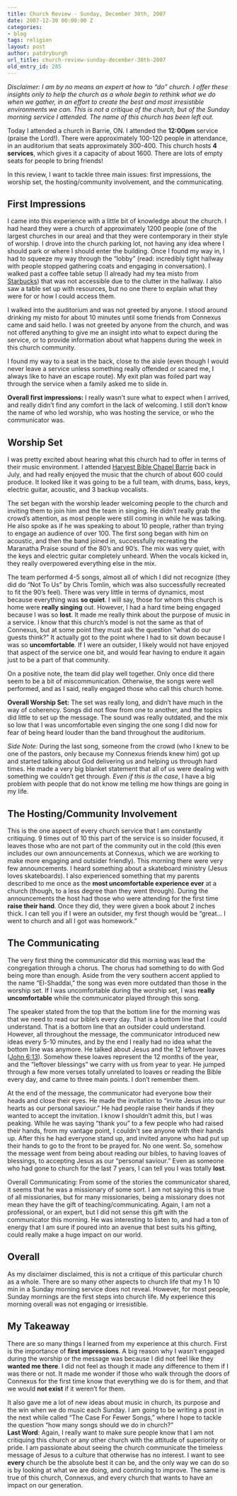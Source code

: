 ```yaml
---
title: Church Review - Sunday, December 30th, 2007
date: 2007-12-30 00:00:00 Z
categories:
- blog
tags: religion
layout: post
author: patdryburgh
url_title: church-review-sunday-december-30th-2007
old_entry_id: 285
---
```


<em>Disclaimer: I am by no means an expert at how to “do” church. I offer these insights only to help the church as a whole begin to rethink what we do when we gather, in an effort to create the best and most irresistible environments we can. This is not a critique of the church, but of the Sunday morning service I attended. The name of this church has been left out.</em>

Today I attended a church in Barrie, ON. I attended the <strong>12:00pm</strong> service (praise the Lord!). There were approximately 100-120 people in attendance, in an auditorium that seats approximately 300-400. This church hosts <strong>4 services</strong>, which gives it a capacity of about 1600. There are lots of empty seats for people to bring friends!

In this review, I want to tackle three main issues: first impressions, the worship set, the hosting/community involvement, and the communicating.

## First Impressions

I came into this experience with a little bit of knowledge about the church. I had heard they were a church of approximately 1200 people (one of the largest churches in our area) and that they were contemporary in their style of worship. I drove into the church parking lot, not having any idea where I should park or where I should enter the building. Once I found my way in, I had to squeeze my way through the “lobby” (read: incredibly tight hallway with people stopped gathering coats and engaging in conversation). I walked past a coffee table setup (I already had my tea misto from <a href="http://itsredagain.com/" title="Starbucks">Starbucks</a>) that was not accessible due to the clutter in the hallway. I also saw a table set up with resources, but no one there to explain what they were for or how I could access them.

I walked into the auditorium and was not greeted by anyone. I stood around drinking my misto for about 10 minutes until some friends from Connexus came and said hello. I was not greeted by anyone from the church, and was not offered anything to give me an insight into what to expect during the service, or to provide information about what happens during the week in this church community.

I found my way to a seat in the back, close to the aisle (even though I would never leave a service unless something really offended or scared me, I always like to have an escape route). My exit plan was foiled part way through the service when a family asked me to slide in.

**Overall first impressions:** I really wasn’t sure what to expect when I arrived, and really didn’t find any comfort in the lack of welcoming. I still don’t know the name of who led worship, who was hosting the service, or who the communicator was.

## Worship Set

I was pretty excited about hearing what this church had to offer in terms of their music environment. I attended <a href="http://www.harvestbarrie.ca/" title="Harvest Barrie">Harvest Bible Chapel Barrie</a> back in July, and had really enjoyed the music that the church of about 600 could produce. It looked like it was going to be a full team, with drums, bass, keys, electric guitar, acoustic, and 3 backup vocalists.

The set began with the worship leader welcoming people to the church and inviting them to join him and the team in singing. He didn’t really grab the crowd’s attention, as most people were still coming in while he was talking. He also spoke as if he was speaking to about 10 people, rather than trying to engage an audience of over 100. The first song began with him on acoustic, and then the band joined in, successfully recreating the Maranatha Praise sound of the 80’s and 90’s. The mix was very quiet, with the keys and electric guitar completely unheard. When the vocals kicked in, they really overpowered everything else in the mix.

The team performed 4-5 songs, almost all of which I did not recognize (they did do “Not To Us” by Chris Tomlin, which was also successfully recreated to fit the 90’s feel). There was very little in terms of dynamics, most because everything was <strong>so quiet</strong>. I will say, those for whom this church is home were <strong>really singing</strong> out. However, I had a hard time being engaged because I was so <strong>lost</strong>. It made me really think about the purpose of music in a service. I know that this church’s model is not the same as that of Connexus, but at some point they must ask the question “what do our guests think?” It actually got to the point where I had to sit down because I was so <strong>uncomfortable</strong>. If I were an outsider, I likely would not have enjoyed that aspect of the service one bit, and would fear having to endure it again just to be a part of that community.

On a positive note, the team did play well together. Only once did there seem to be a bit of miscommunication. Otherwise, the songs were well performed, and as I said, really engaged those who call this church home.

**Overall Worship Set:** The set was really long, and didn’t have much in the way of coherency. Songs did not flow from one to another, and the topics did little to set up the message. The sound was really outdated, and the mix so low that I was uncomfortable even singing the one song I did now for fear of being heard louder than the band throughout the auditorium.

<em>Side Note:</em> During the last song, someone from the crowd (who I knew to be one of the pastors, only because my Connexus friends knew him) got up and started talking about God delivering us and helping us through hard times. He made a very big blanket statement that all of us were dealing with something we couldn’t get through. <em>Even if this is the case</em>, I have a big problem with people that do not know me telling me how things are going in my life.

## The Hosting/Community Involvement

This is the one aspect of every church service that I am constantly critiquing. 9 times out of 10 this part of the service is so insider focused, it leaves those who are not part of the community out in the cold (this even includes our own announcements at Connexus, which we are working to make more engaging and outsider friendly). This morning there were very few announcements. I heard something about a skateboard ministry (Jesus loves skateboards).
I also experienced something that my parents described to me once as the <strong>most uncomfortable experience ever</strong> at a church (though, to a less degree than they went through). During the announcements the host had those who were attending for the first time <strong>raise their hand</strong>. Once they did, they were given a book about 2 inches thick. I can tell you if I were an outsider, my first though would be “great… I went to church and all I got was homework.”

## The Communicating

The very first thing the communicator did this morning was lead the congregation through a chorus. The chorus had something to do with God being more than enough. Aside from the very southern accent applied to the name “El-Shaddai,” the song was even more outdated than those in the worship set. If I was uncomfortable during the worship set, I was <strong>really uncomfortable</strong> while the communicator played through this song.

The speaker stated from the top that the bottom line for the morning was that we need to read our bible’s every day. That is a bottom line that I could understand. That is a bottom line that an outsider could understand. However, all throughout the message, the communicator introduced new ideas every 5-10 minutes, and by the end I really had no idea what the bottom line was anymore. He talked about Jesus and the 12 leftover loaves (<a href="http://www.youversion.com/msg/John.6.13" title="John 6:13 (The Message)">John 6:13</a>). Somehow these loaves represent the 12 months of the year, and the “leftover blessings” we carry with us from year to year. He jumped through a few more verses totally unrelated to loaves or reading the Bible every day, and came to three main points. I don’t remember them.

At the end of the message, the communicator had everyone bow their heads and close their eyes. He made the invitation to “invite Jesus into our hearts as our personal saviour.” He had people raise their hands if they wanted to accept the invitation. I know I shouldn’t admit this, but I was peaking. While he was saying “thank you” to a few people who had raised their hands, from my vantage point, I couldn’t see anyone with their hands up. After this he had everyone stand up, and invited anyone who had put up their hands to go to the front to be prayed for. No one went.
So, somehow the message went from being about reading our bibles, to having loaves of blessings, to accepting Jesus as our “personal saviour.” Even as someone who had gone to church for the last 7 years, I can tell you I was totally <strong>lost</strong>.

Overall Communicating: From some of the stories the communicator shared, it seems that he was a missionary of some sort. I am not saying this is true of all missionaries, but for many missionaries, being a missionary does not mean they have the gift of teaching/communicating. Again, I am not a professional, or an expert, but I did not sense this gift with the communicator this morning. He was interesting to listen to, and had a ton of energy that I am sure if poured into an avenue that best suits his gifting, could really make a huge impact on our world.

## Overall

As my disclaimer disclaimed, this is not a critique of this particular church as a whole. There are so many other aspects to church life that my 1 h 10 min in a Sunday morning service does not reveal. However, for most people, Sunday mornings are the first steps into church life. My experience this morning overall was not engaging or irresistible.

## My Takeaway

There are so many things I learned from my experience at this church. First is the importance of <strong>first impressions</strong>. A big reason why I wasn’t engaged during the worship or the message was because I did not feel like they <strong>wanted me there</strong>. I did not feel as though it made any difference to them if I was there or not. It made me wonder if those who walk through the doors of Connexus for the first time know that everything we do is for them, and that we would <strong>not exist</strong> if it weren’t for them.

It also gave me a lot of new ideas about music in church, its purpose and the win when we do music each Sunday. I am going to be writing a post in the next while called “The Case For Fewer Songs,” where I hope to tackle the question “how many songs should we do in church?”<br>
<strong>Last Word</strong>: Again, I really want to make sure people know that I am not critiquing this church or any other church with the attitude of superiority or pride. I am passionate about seeing the church communicate the timeless message of Jesus to a culture that otherwise has no interest. I want to see <strong>every</strong> church be the absolute best it can be, and the only way we can do so is by looking at what we are doing, and continuing to improve. The same is true of this church, Connexus, and every church that wants to have an impact on our generation.